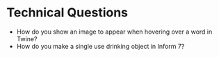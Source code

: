 # Technical Questions

- How do you show an image to appear when hovering over a word in Twine?
- How do you make a single use drinking object in Inform 7?
